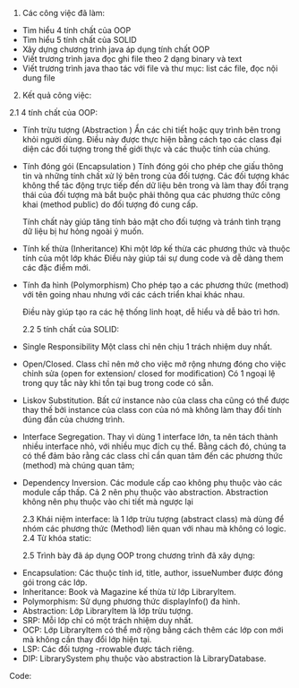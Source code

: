 1. Các công việc đã làm:

- Tìm hiểu 4 tính chất của OOP
- Tìm hiểu 5 tính chất của SOLID
- Xây dựng chương trình java áp dụng tính chất OOP
- Viết trương trình java đọc ghi file theo 2 dạng binary và text
- Viết trương trình java thao tác với file và thư mục: list các file, đọc nội dung file

2. Kết quả công việc:

2.1 4 tính chất của OOP:

- Tính trừu tượng (Abstraction )
  Ẩn các chi tiết hoặc quy trình bên trong khỏi người dùng. Điều này được thực hiện bằng cách tạo các class đại diện các đối tượng trong thế giới thực và các thuộc tính của chúng.

- Tính đóng gói (Encapsulation )
  Tính đóng gói cho phép che giấu thông tin và những tính chất xử lý bên trong của đối tượng. Các đối tượng khác không thể tác động trực tiếp đến dữ liệu bên trong và làm thay đổi trạng thái của đối tượng mà bắt buộc phải thông qua các phương thức công khai (method public) do đối tượng đó cung cấp.

  Tính chất này giúp tăng tính bảo mật cho đối tượng và tránh tình trạng dữ liệu bị hư hỏng ngoài ý muốn.

- Tính kế thừa (Inheritance)
  Khi một lớp kế thừa các phương thức và thuộc tính của một lớp khác
  Điều này giúp tái sự dung code và dễ dàng them các đặc điểm mới.

- Tính đa hình (Polymorphism)
  Cho phép tạo a các phương thức (method) với tên going nhau nhưng với các cách triển khai khác nhau.

  Điều này giúp tạo ra các hệ thống linh hoạt, dễ hiểu và dễ bảo trì hơn.

  2.2 5 tính chất của SOLID:

- Single Responsibility
  Một class chỉ nên chịu 1 trách nhiệm duy nhất.
- Open/Closed.
  Class chỉ nên mở cho việc mở rộng nhưng đóng cho việc chỉnh sửa (open for extension/ closed for modification)
  Có 1 ngoại lệ trong quy tắc này khi tồn tại bug trong code có sẵn.
- Liskov Substitution.
  Bất cứ instance nào của class cha cũng có thể được thay thế bởi instance của class con của nó mà không làm thay đổi tính đúng đắn của chương trình.
- Interface Segregation.
  Thay vì dùng 1 interface lớn, ta nên tách thành nhiều interface nhỏ, với nhiều mục đích cụ thể.
  Bằng cách đó, chúng ta có thể đảm bảo rằng các class chỉ cần quan tâm đến các phương thức (method) mà chúng quan tâm;

- Dependency Inversion.
  Các module cấp cao không phụ thuộc vào các module cấp thấp.
  Cả 2 nên phụ thuộc vào abstraction.
  Abstraction không nên phụ thuộc vào chi tiết mà ngược lại

  2.3 Khái niệm interface: là 1 lớp trừu tượng (abstract class) mà dùng để nhóm các phương thức (Method) liên quan với nhau mà không có logic.
  2.4 Từ khóa static:

  2.5 Trình bày đã áp dụng OOP trong chương trình đã xây dựng:

* Encapsulation: Các thuộc tính id, title, author, issueNumber được đóng gói trong các lớp.
* Inheritance: Book và Magazine kế thừa từ lớp LibraryItem.
* Polymorphism: Sử dụng phương thức displayInfo() đa hình.
* Abstraction: Lớp LibraryItem là lớp trừu tượng.
* SRP: Mỗi lớp chỉ có một trách nhiệm duy nhất.
* OCP: Lớp LibraryItem có thể mở rộng bằng cách thêm các lớp con mới mà không cần thay đổi lớp hiện tại.
* LSP: Các đối tượng -rrowable được tách riêng.
* DIP: LibrarySystem phụ thuộc vào abstraction là LibraryDatabase.

Code:
